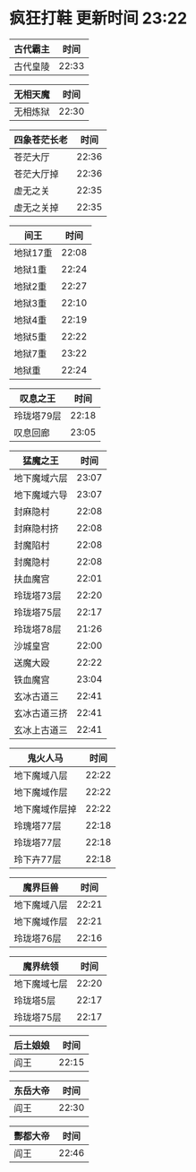 # 疯狂打鞋 更新时间 23:22

| 古代霸主   | 时间    |
|--------|-------|
| 古代皇陵 | 22:33 |

| 无相天魔   | 时间    |
|--------|-------|
| 无相炼狱 | 22:30 |

| 四象苍茫长老   | 时间    |
|--------|-------|
| 苍茫大厅 | 22:36 |
| 苍茫大厅掉 | 22:36 |
| 虚无之关 | 22:35 |
| 虚无之关掉 | 22:35 |

| 间王   | 时间    |
|--------|-------|
| 地狱17重 | 22:08 |
| 地狱1重 | 22:24 |
| 地狱2重 | 22:27 |
| 地狱3重 | 22:10 |
| 地狱4重 | 22:19 |
| 地狱5重 | 22:22 |
| 地狱7重 | 23:22 |
| 地狱重 | 22:24 |

| 叹息之王   | 时间    |
|--------|-------|
| 玲珑塔79层 | 22:18 |
| 叹息回廊 | 23:05 |

| 猛魔之王   | 时间    |
|--------|-------|
| 地下魔域六层 | 23:07 |
| 地下魔域六导 | 23:07 |
| 封麻隐村 | 22:08 |
| 封麻隐村挤 | 22:08 |
| 封魔陷村 | 22:08 |
| 封魔隐村 | 22:08 |
| 扶血魔宫 | 22:01 |
| 玲珑塔73层 | 22:20 |
| 玲珑塔75层 | 22:17 |
| 玲珑塔78层 | 21:26 |
| 沙城皇宫 | 22:00 |
| 送魔大殴 | 22:22 |
| 铁血魔宫 | 23:04 |
| 玄冰古道三 | 22:41 |
| 玄冰古道三挤 | 22:41 |
| 玄冰上古道三 | 22:41 |

| 鬼火人马   | 时间    |
|--------|-------|
| 地下魔域八层 | 22:22 |
| 地下魔域作层 | 22:22 |
| 地下魔域作层掉 | 22:22 |
| 玲瑰塔77层 | 22:18 |
| 玲珑塔77层 | 22:18 |
| 玲下卉77层 | 22:18 |

| 魔界巨兽   | 时间    |
|--------|-------|
| 地下魔域八层 | 22:21 |
| 地下魔域作层 | 22:21 |
| 玲珑塔76层 | 22:16 |

| 魔界统领   | 时间    |
|--------|-------|
| 地下魔域七层 | 22:20 |
| 玲珑塔5层 | 22:17 |
| 玲珑塔75层 | 22:17 |

| 后土娘娘   | 时间    |
|--------|-------|
| 阎王 | 22:15 |

| 东岳大帝   | 时间    |
|--------|-------|
| 阎王 | 22:30 |

| 酆都大帝   | 时间    |
|--------|-------|
| 阎王 | 22:46 |